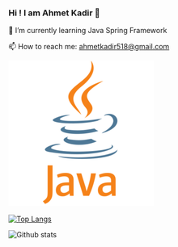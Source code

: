 ### Hi ! I am Ahmet Kadir 👋

🌱 I’m currently learning Java Spring Framework

📫 How to reach me: ahmetkadir518@gmail.com

![](https://github.com/github/explore/blob/main/topics/java/java.png)

[![Top Langs](https://github-readme-stats.vercel.app/api/top-langs/?username=AhmetKadir&hide=html,css,Javascript)](https://github.com/anuraghazra/github-readme-stats)

![Github stats](https://github-readme-stats.vercel.app/api?username=AhmetKadir&hide=prs,issues&theme=yeblu&show_icons=true&count_private=true)





<!--
**AhmetKadir/AhmetKadir** is a ✨ _special_ ✨ repository because its `README.md` (this file) appears on your GitHub profile.

Here are some ideas to get you started:

- 🔭 I’m currently working on ...
- 🌱 I’m currently learning ...
- 👯 I’m looking to collaborate on ...
- 🤔 I’m looking for help with ...
- 💬 Ask me about ...
- 📫 How to reach me: ...
- 😄 Pronouns: ...
- ⚡ Fun fact: ...
-->
